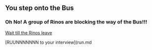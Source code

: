 ## You step onto the Bus

### Oh No! A group of Rinos are blocking the way of the Bus!!!

[Wait till the Rinos leave](rinos.md)

[RUUNNNNNNN to your interview](run.md